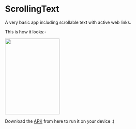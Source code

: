 # ScrollingText
A very basic app including scrollable text with active web links.

This is how it looks:-

<img src="https://user-images.githubusercontent.com/66427936/118756842-69ccec80-b889-11eb-966e-4df1cbf99d23.jpeg" width="180" height="250">

Download the [APK]() from here to run it on your device :)
